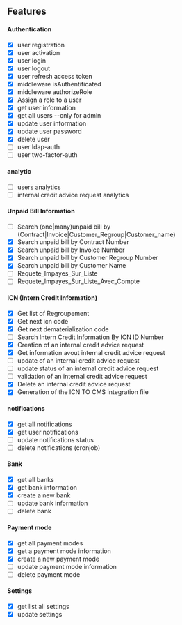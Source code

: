 ##  Features

#### Authentication
- [x] user registration
- [x] user activation
- [x] user login
- [x] user logout 
- [x] user refresh access token 
- [x] middleware isAuthentificated
- [x] middleware authorizeRole
- [x] Assign a role to a user
- [x] get user information
- [x] get all users --only for admin
- [x] update user information
- [x] update user password
- [x] delete user
- [ ] user ldap-auth
- [ ] user two-factor-auth 

#### analytic
- [ ] users analytics
- [ ] internal credit advice request analytics

#### Unpaid Bill Information
- [ ] Search (one|many)unpaid bill by (Contract|Invoice|Customer_Regroup|Customer_name)
- [x] Search unpaid bill by Contract Number
- [x] Search unpaid bill by Invoice Number
- [x] Search unpaid bill by Customer Regroup Number
- [x] Search unpaid bill by Customer Name
- [ ] Requete_Impayes_Sur_Liste
- [ ] Requete_Impayes_Sur_Liste_Avec_Compte

#### ICN (Intern Credit Information)
- [x] Get list of Regroupement
- [x] Get next icn code
- [x] Get next dematerialization code
- [ ] Search Intern Credit Information By ICN ID Number
- [x] Creation of an internal credit advice request
- [x] Get information avout internal credit advice request
- [ ] update of an internal credit advice request
- [ ] update status of an internal credit advice request
- [ ] validation of an internal credit advice request
- [x] Delete an internal credit advice request
- [x] Generation of the ICN TO CMS integration file

#### notifications
- [x] get all notifications
- [x] get user notifications
- [ ] update notifications status
- [ ] delete notifications (cronjob)

#### Bank
- [x] get all banks
- [x] get bank information 
- [x] create a new bank 
- [ ] update bank information 
- [ ] delete bank

#### Payment mode
- [x] get all payment modes
- [x] get a payment mode information 
- [x] create a new payment mode 
- [ ] update payment mode information 
- [ ] delete payment mode
  
#### Settings
- [x] get list all settings
- [x] update settings
